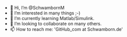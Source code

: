 - 👋 Hi, I’m @SchwambornM
- 👀 I’m interested in many things ;-)
- 🌱 I’m currently learning Matlab/Simulink.
- 💞️ I’m looking to collaborate on many others.
- 📫 How to reach me: 'GitHub_com at Schwamborn.de'

<!---
SchwambornM/SchwambornM is a ✨ special ✨ repository because its `README.md` (this file) appears on your GitHub profile.
You can click the Preview link to take a look at your changes.
--->

